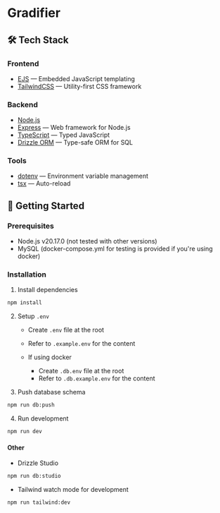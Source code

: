 # Gradifier

## 🛠️ Tech Stack

### Frontend
- [EJS](https://ejs.co/) — Embedded JavaScript templating
- [TailwindCSS](https://tailwindcss.com/) — Utility-first CSS framework

### Backend
- [Node.js](https://nodejs.org/)
- [Express](https://expressjs.com/) — Web framework for Node.js
- [TypeScript](https://www.typescriptlang.org/) — Typed JavaScript
- [Drizzle ORM](https://orm.drizzle.team/) — Type-safe ORM for SQL

### Tools
- [dotenv](https://github.com/motdotla/dotenv) — Environment variable management
- [tsx](https://tsx.is) — Auto-reload

## 🚀 Getting Started

### Prerequisites

- Node.js v20.17.0 (not tested with other versions)
- MySQL (docker-compose.yml for testing is provided if you're using docker)

### Installation

1. Install dependencies
```bash
npm install
```

2. Setup `.env`
    - Create `.env` file at the root
    - Refer to `.example.env` for the content

    - If using docker
        - Create `.db.env` file at the root
        - Refer to `.db.example.env` for the content

3. Push database schema
```bash
npm run db:push
```

4. Run development
```bash
npm run dev
```

#### Other

- Drizzle Studio
```bash
npm run db:studio
```

- Tailwind watch mode for development
```bash
npm run tailwind:dev
```
